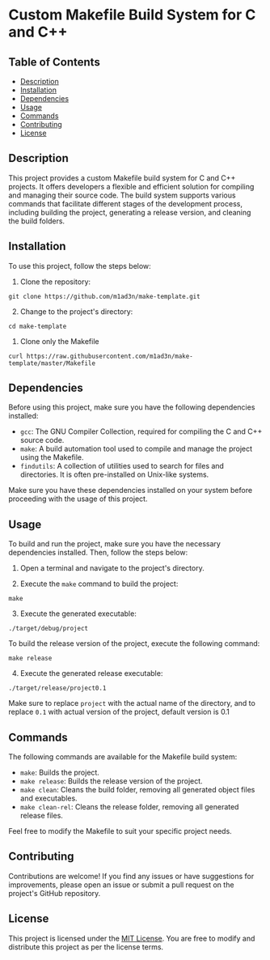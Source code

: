 # Custom Makefile Build System for C and C++

## Table of Contents

- [Description](#description)
- [Installation](#installation)
- [Dependencies](#dependencies)
- [Usage](#usage)
- [Commands](#commands)
- [Contributing](#contributing)
- [License](#license)

## Description

This project provides a custom Makefile build system for C and C++ projects. It offers developers a flexible and efficient solution for compiling and managing their source code. The build system supports various commands that facilitate different stages of the development process, including building the project, generating a release version, and cleaning the build folders.

## Installation

To use this project, follow the steps below:

1. Clone the repository:

```shell
git clone https://github.com/m1ad3n/make-template.git
```

2. Change to the project's directory:

```shell
cd make-template
```

1. Clone only the Makefile

```shell
curl https://raw.githubusercontent.com/m1ad3n/make-template/master/Makefile
```

## Dependencies

Before using this project, make sure you have the following dependencies installed:

- `gcc`: The GNU Compiler Collection, required for compiling the C and C++ source code.
- `make`: A build automation tool used to compile and manage the project using the Makefile.
- `findutils`: A collection of utilities used to search for files and directories. It is often pre-installed on Unix-like systems.

Make sure you have these dependencies installed on your system before proceeding with the usage of this project.


## Usage

To build and run the project, make sure you have the necessary dependencies installed. Then, follow the steps below:


1. Open a terminal and navigate to the project's directory.

2. Execute the `make` command to build the project:

```shell
make
```

3. Execute the generated executable:

```shell
./target/debug/project
```

To build the release version of the project, execute the following command:

```shell
make release
```

4. Execute the generated release executable:

```shell
./target/release/project0.1
```

Make sure to replace `project` with the actual name of the directory, and to replace `0.1` with actual version of the project, default version is 0.1

## Commands

The following commands are available for the Makefile build system:

- `make`: Builds the project.
- `make release`: Builds the release version of the project.
- `make clean`: Cleans the build folder, removing all generated object files and executables.
- `make clean-rel`: Cleans the release folder, removing all generated release files.

Feel free to modify the Makefile to suit your specific project needs.

## Contributing

Contributions are welcome! If you find any issues or have suggestions for improvements, please open an issue or submit a pull request on the project's GitHub repository.

## License

This project is licensed under the [MIT License](LICENSE). You are free to modify and distribute this project as per the license terms.